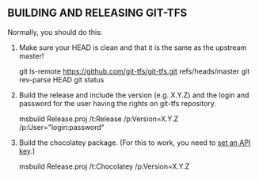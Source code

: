 BUILDING AND RELEASING GIT-TFS
------------------------------

Normally, you should do this:

1. Make sure your HEAD is clean and that it is the same as the upstream master!

    git ls-remote https://github.com/git-tfs/git-tfs.git refs/heads/master
    git rev-parse HEAD
    git status

2. Build the release and include the version (e.g. X.Y.Z) and the login and password for the user having the rights on git-tfs repository.

    msbuild Release.proj /t:Release /p:Version=X.Y.Z /p:User="login:password"

3. Build the chocolatey package. (For this to work, you need to [set an API key](https://github.com/chocolatey/chocolatey/wiki/CommandsPush#note-to-use-this-command-you-must-have-your-api-key-saved-for-chocolateyorg-or-the-source-you-want-to-push-to).)

    msbuild Release.proj /t:Chocolatey /p:Version=X.Y.Z

